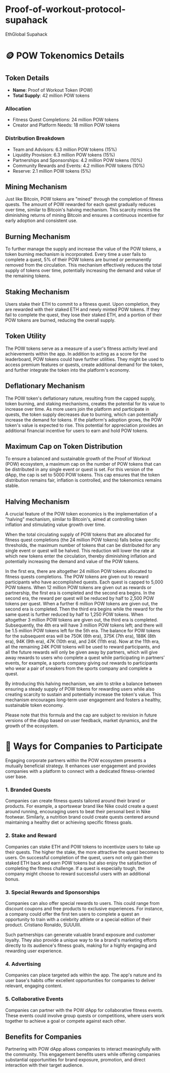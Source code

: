 # Proof-of-workout-protocol-supahack
EthGlobal Supahack

# 🪙 POW Tokenomics Details

## Token Details

- **Name**: Proof of Workout Token (POW)
- **Total Supply**: 42 million POW tokens

### Allocation

- Fitness Quest Completions: 24 million POW tokens
- Creator and Platform Needs: 18 million POW tokens

### Distribution Breakdown

- Team and Advisors: 6.3 million POW tokens (15%)
- Liquidity Provision: 6.3 million POW tokens (15%)
- Partnerships and Sponsorships: 4.2 million POW tokens (10%)
- Community Rewards and Events: 4.2 million POW tokens (10%)
- Reserve: 2.1 million POW tokens (5%)

## Mining Mechanism

Just like Bitcoin, POW tokens are "mined" through the completion of fitness quests. The amount of POW rewarded for each quest gradually reduces over time, similar to Bitcoin's halving mechanism. This scarcity mimics the diminishing returns of mining Bitcoin and ensures a continuous incentive for early adoption and consistent use.

## Burning Mechanism

To further manage the supply and increase the value of the POW tokens, a token burning mechanism is incorporated. Every time a user fails to complete a quest, 5% of their POW tokens are burned or permanently removed from the circulation. This mechanism effectively reduces the total supply of tokens over time, potentially increasing the demand and value of the remaining tokens.

## Staking Mechanism

Users stake their ETH to commit to a fitness quest. Upon completion, they are rewarded with their staked ETH and newly minted POW tokens. If they fail to complete the quest, they lose their staked ETH, and a portion of their POW tokens are burned, reducing the overall supply.

## Token Utility

The POW tokens serve as a measure of a user's fitness activity level and achievements within the app. In addition to acting as a score for the leaderboard, POW tokens could have further utilities. They might be used to access premium features or quests, create additional demand for the token, and further integrate the token into the platform's economy.

## Deflationary Mechanism

The POW token's deflationary nature, resulting from the capped supply, token burning, and staking mechanisms, creates the potential for its value to increase over time. As more users join the platform and participate in quests, the token supply decreases due to burning, which can potentially increase the demand for tokens. If the platform's adoption grows, the POW token's value is expected to rise. This potential for appreciation provides an additional financial incentive for users to earn and hold POW tokens.

## Maximum Cap on Token Distribution

To ensure a balanced and sustainable growth of the Proof of Workout (POW) ecosystem, a maximum cap on the number of POW tokens that can be distributed in any single event or quest is set. For this version of the dApp, the cap is set to 5000 POW tokens. This cap ensures that the token distribution remains fair, inflation is controlled, and the tokenomics remains stable.

## Halving Mechanism
A crucial feature of the POW token economics is the implementation of a "halving" mechanism, similar to Bitcoin's, aimed at controlling token inflation and stimulating value growth over time.

When the total circulating supply of POW tokens that are allocated for fitness quest completions (the 24 million POW tokens) falls below specific thresholds, the maximum number of tokens that can be distributed for any single event or quest will be halved. This reduction will lower the rate at which new tokens enter the circulation, thereby diminishing inflation and potentially increasing the demand and value of the POW tokens.

In the first era, there are altogether 24 million POW tokens allocated to fitness quests completions.
The POW tokens are given out to reward participants who have accomplished quests. Each quest is capped to 5,000 POW tokens.
When 12 million POW tokens are given out as rewards or partnership, the first era is completed and the second era begins.
In the second era, the reward per quest will be reduced by half to 2,500 POW tokens per quest. When a further 6 million POW tokens are given out, the second era is completed.
Then the third era begins while the reward for the same quest is further reduced by half to 1,250 POW tokens. When altogether 3 million POW tokens are given out, the third era is completed.
Subsequently, the 4th era will have 3 million POW tokens left; and there will be 1.5 million POW tokens left for the 5th era. The balance for POW tokens for the subsequent eras will be 750K (6th era), 375K (7th era), 188K (8th era), 94K (9th era), 47K (10th era), and 24K (11th era).
Now at the 11th era, all the remaining 24K POW tokens will be used to reward participants, and all the future rewards will only be given away by partners, which will give away rewards to users who complete a quest while participating in partners’ events, for example, a sports company giving out rewards to participants who wear a pair of sneakers from the sports company and complete a quest.

By introducing this halving mechanism, we aim to strike a balance between ensuring a steady supply of POW tokens for rewarding users while also creating scarcity to sustain and potentially increase the token's value. This mechanism encourages long-term user engagement and fosters a healthy, sustainable token economy.


Please note that this formula and the cap are subject to revision in future versions of the dApp based on user feedback, market dynamics, and the growth of the ecosystem.


# 🤝 Ways for Companies to Participate
Engaging corporate partners within the POW ecosystem presents a mutually beneficial strategy. It enhances user engagement and provides companies with a platform to connect with a dedicated fitness-oriented user base.


### 1. Branded Quests 

Companies can create fitness quests tailored around their brand or products. For example, a sportswear brand like Nike could create a quest around running, encouraging users to beat their personal best in Nike footwear. Similarly, a nutrition brand could create quests centered around maintaining a healthy diet or achieving specific fitness goals.

### 2. Stake and Reward 

Companies can stake ETH and POW tokens to incentivize users to take up their quests. The higher the stake, the more attractive the quest becomes to users. On successful completion of the quest, users not only gain their staked ETH back and earn POW tokens but also enjoy the satisfaction of completing the fitness challenge. If a quest is especially tough, the company might choose to reward successful users with an additional bonus.

### 3. Special Rewards and Sponsorships 

Companies can also offer special rewards to users. This could range from discount coupons and free products to exclusive experiences. For instance, a company could offer the first ten users to complete a quest an opportunity to train with a celebrity athlete or a special edition of their product.  Cristiano Ronaldo, SUUUIII.

Such partnerships can generate valuable brand exposure and customer loyalty. They also provide a unique way to tie a brand's marketing efforts directly to its audience's fitness goals, making for a highly engaging and rewarding user experience.

### 4. Advertising 

Companies can place targeted ads within the app. The app's nature and its user base's habits offer excellent opportunities for companies to deliver relevant, engaging content.

### 5. Collaborative Events 

Companies can partner with the POW dApp for collaborative fitness events. These events could involve group quests or competitions, where users work together to achieve a goal or compete against each other.

## Benefits for Companies

Partnering with POW dApp allows companies to interact meaningfully with the community. This engagement benefits users while offering companies substantial opportunities for brand exposure, promotion, and direct interaction with their target audience.



